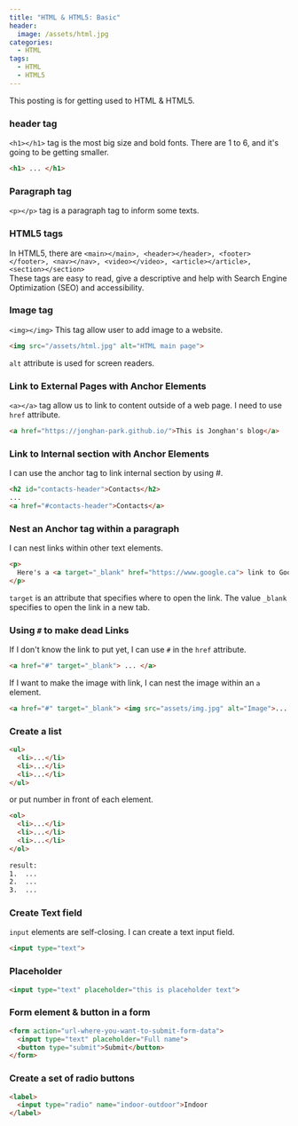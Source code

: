 ```yaml
---
title: "HTML & HTML5: Basic"
header:
  image: /assets/html.jpg
categories:
  - HTML
tags:
  - HTML
  - HTML5
---
```


This posting is for getting used to HTML & HTML5.

### header tag

`<h1></h1>` tag is the most big size and bold fonts. There are 1 to 6, and it's going to be getting smaller.

```html
<h1> ... </h1>
```

### Paragraph tag

`<p></p>` tag is a paragraph tag to inform some texts.

### HTML5 tags

In HTML5, there are `<main></main>, <header></header>, <footer></footer>, <nav></nav>, <video></video>, <article></article>, <section></section>`  
These tags are easy to read, give a descriptive and help with Search Engine Optimization (SEO) and accessibility.

### Image tag

`<img></img>` This tag allow user to add image to a website.

```html
<img src="/assets/html.jpg" alt="HTML main page">
```

`alt` attribute is used for screen readers.

### Link to External Pages with Anchor Elements

`<a></a>` tag allow us to link to content outside of a web page. I need to use `href` attribute.

```html
<a href="https://jonghan-park.github.io/">This is Jonghan's blog</a>
```

### Link to Internal section with Anchor Elements

I can use the anchor tag to link internal section by using #.

```html
<h2 id="contacts-header">Contacts</h2>
...
<a href="#contacts-header">Contacts</a>
```

### Nest an Anchor tag within a paragraph

I can nest links within other text elements.

```html
<p>
  Here's a <a target="_blank" href="https://www.google.ca"> link to Google </a> for you to follow.
</p>
```

`target` is an attribute that specifies where to open the link. The value `_blank` specifies to open the link in a new tab.

### Using `#` to make dead Links

If I don't know the link to put yet, I can use `#` in the `href` attribute.

```html
<a href="#" target="_blank"> ... </a>
```
If I want to make the image with link, I can nest the image within an ```a``` element.  
```html
<a href="#" target="_blank"> <img src="assets/img.jpg" alt="Image">... </a>
```  
### Create a list
```html
<ul>  
  <li>...</li>  
  <li>...</li>  
  <li>...</li>  
</ul>  
```  
or put number in front of each element.  
```html
<ol>  
  <li>...</li>  
  <li>...</li>  
  <li>...</li>  
</ol>  
  
result:  
1.  ...  
2.  ...   
3.  ...  
```  
### Create Text field
```input``` elements are self-closing.
I can create a text input field.  
```html
<input type="text">
```  
### Placeholder
```html
<input type="text" placeholder="this is placeholder text">
```  
### Form element & button in a form
```html
<form action="url-where-you-want-to-submit-form-data">
  <input type="text" placeholder="Full name">
  <button type="submit">Submit</button>
</form>
```  
### Create a set of radio buttons


```html
<label> 
  <input type="radio" name="indoor-outdoor">Indoor 
</label>
```
